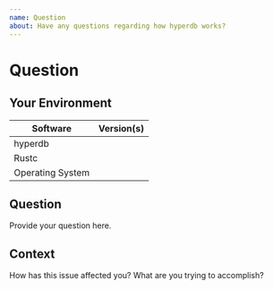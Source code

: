```yaml
---
name: Question
about: Have any questions regarding how hyperdb works?
---
```


# Question
## Your Environment
| Software         | Version(s) |
| ---------------- | ---------- |
| hyperdb      |
| Rustc            |
| Operating System |

## Question
Provide your question here.

## Context
How has this issue affected you? What are you trying to accomplish?
